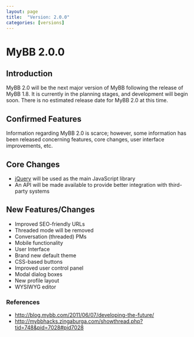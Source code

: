 ```yaml
---
layout: page
title:  "Version: 2.0.0"
categories: [versions]
---
```

# MyBB 2.0.0

## Introduction

MyBB 2.0 will be the next major version of MyBB following the release of MyBB 1.8. It is currently in the planning stages, and development will begin soon. There is no estimated release date for MyBB 2.0 at this time.

## Confirmed Features

Information regarding MyBB 2.0 is scarce; however, some information has been released concerning features, core changes, user interface improvements, etc.

## Core Changes

* [jQuery](http://jquery.com/) will be used as the main JavaScript library
* An API will be made available to provide better integration with third-party systems

## New Features/Changes

* Improved SEO-friendly URLs
* Threaded mode will be removed
* Conversation (threaded) PMs
* Mobile functionality
* User Interface
* Brand new default theme
* CSS-based buttons
* Improved user control panel
* Modal dialog boxes
* New profile layout
* WYSIWYG editor

### References

* http://blog.mybb.com/2011/06/07/developing-the-future/
* http://mybbhacks.zingaburga.com/showthread.php?tid=748&pid=7028#pid7028